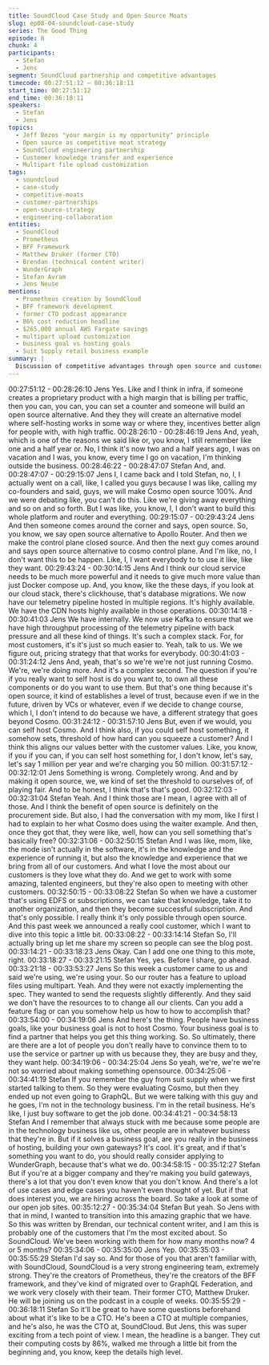 ```yaml
---
title: SoundCloud Case Study and Open Source Moats
slug: ep08-04-soundcloud-case-study
series: The Good Thing
episode: 8
chunk: 4
participants:
  - Stefan
  - Jens
segment: SoundCloud partnership and competitive advantages
timecode: 00:27:51:12 – 00:36:18:11
start_time: 00:27:51:12
end_time: 00:36:18:11
speakers:
  - Stefan
  - Jens
topics:
  - Jeff Bezos "your margin is my opportunity" principle
  - Open source as competitive moat strategy
  - SoundCloud engineering partnership
  - Customer knowledge transfer and experience
  - Multipart file upload customization
tags:
  - soundcloud
  - case-study
  - competitive-moats
  - customer-partnerships
  - open-source-strategy
  - engineering-collaboration
entities:
  - SoundCloud
  - Prometheus
  - BFF Framework
  - Matthew Druker (former CTO)
  - Brendan (technical content writer)
  - WunderGraph
  - Stefan Avram
  - Jens Neuse
mentions:
  - Prometheus creation by SoundCloud
  - BFF framework development
  - former CTO podcast appearance
  - 86% cost reduction headline
  - $265,000 annual AWS Fargate savings
  - multipart upload customization
  - business goal vs hosting goals
  - Suit Supply retail business example
summary: |
  Discussion of competitive advantages through open source and customer partnerships, featuring SoundCloud as a premier case study. Stefan highlights SoundCloud's strong engineering team and their impressive cost savings, while Jens explains how customer knowledge and experience create sustainable moats beyond just software licensing.
---
```


00:27:51:12 - 00:28:26:10
Jens
Yes. Like and I think in infra, if someone creates a proprietary product with a high margin that is
billing per traffic, then you can, you can, you can set a counter and someone will build an open
source alternative. And they they will create an alternative model where self-hosting works in
some way or where they, incentives better align for people with, with high traffic.
00:28:26:10 - 00:28:46:19
Jens
And, yeah, which is one of the reasons we said like or, you know, I still remember like one and a
half year or. No, I think it's now two and a half years ago, I was on vacation and I was, you
know, every time I go on vacation, I'm thinking outside the business.
00:28:46:22 - 00:28:47:07
Stefan
And, and.
00:28:47:07 - 00:29:15:07
Jens
I, I came back and I told Stefan, no, I, I actually went on a call, like, I called you guys because I
was like, calling my co-founders and said, guys, we will make Cosmo open source 100%. And
we were debating like, you can't do this. Like we're giving away everything and so on and so
forth. But I was like, you know, I, I don't want to build this whole platform and router and
everything.
00:29:15:07 - 00:29:43:24
Jens
And then someone comes around the corner and says, open source. So, you know, we say
open source alternative to Apollo Router. And then we make the control plane closed source.
And then the next guy comes around and says open source alternative to cosmo control plane.
And I'm like, no, I don't want this to be happen. Like, I, I want everybody to to use it like, like
they want.
00:29:43:24 - 00:30:14:15
Jens
And I think our cloud service needs to be much more powerful and it needs to give much more
value than just Docker compose up. And, you know, like the these days, if you look at our cloud
stack, there's clickhouse, that's database migrations. We now have our telemetry pipeline
hosted in multiple regions. It's highly available. We have the CDN hosts highly available in those
operations.
00:30:14:18 - 00:30:41:03
Jens
We have internally. We now use Kafka to ensure that we have high throughput processing of the
telemetry pipeline with back pressure and all these kind of things. It's such a complex stack. For,
for most customers, it's it's just so much easier to. Yeah, talk to us. We we figure out, pricing
strategy that that works for everybody.
00:30:41:03 - 00:31:24:12
Jens
And, yeah, that's so we're we're not just running Cosmo. We're, we're doing more. And it's a
complex second. The question if you're if you really want to self host is do you want to, to own
all these components or do you want to use them. But that's one thing because it's open source,
it kind of establishes a level of trust, because even if we in the future, driven by VCs or
whatever, even if we decide to change course, which I, I don't intend to do because we have, a
different strategy that goes beyond Cosmo.
00:31:24:12 - 00:31:57:10
Jens
But, even if we would, you can self host Cosmo. And I think also, if you could self host
something, it somehow sets, threshold of how hard can you squeeze a customer? And I think
this aligns our values better with the customer values. Like, you know, if you if you can, if you
can self host something for, I don't know, let's say, let's say 1 million per year and we're charging
you 50 million.
00:31:57:12 - 00:32:12:01
Jens
Something is wrong. Completely wrong. And and by making it open source, we, we kind of set
the threshold to ourselves of, of playing fair. And to be honest, I think that's that's good.
00:32:12:03 - 00:32:31:04
Stefan
Yeah. And I think those are I mean, I agree with all of those. And I think the benefit of open
source is definitely on the procurement side. But also, I had the conversation with my mom, like
I first I had to explain to her what Cosmo does using the waiter example. And then, once they
got that, they were like, well, how can you sell something that's basically free?
00:32:31:06 - 00:32:50:15
Stefan
And I was like, mom, like, the mode isn't actually in the software, it's in the knowledge and the
experience of running it, but also the knowledge and experience that we bring from all of our
customers. And what I love the most about our customers is they love what they do. And we get
to work with some amazing, talented engineers, but they're also open to meeting with other
customers.
00:32:50:15 - 00:33:08:22
Stefan
So when we have a customer that's using EDFS or subscriptions, we can take that knowledge,
take it to another organization, and then they become successful subscription. And that's only
possible. I really think it's only possible through open source. And this past week we announced
a really cool customer, which I want to dive into this topic a little bit.
00:33:08:22 - 00:33:14:14
Stefan
So, I'll actually bring up let me share my screen so people can see the blog post.
00:33:14:21 - 00:33:18:23
Jens
Okay. Can I add one one thing to this mote, right.
00:33:18:27 - 00:33:21:15
Stefan
Yes, yes. Before I share, go ahead.
00:33:21:18 - 00:33:53:27
Jens
So this week a customer came to us and said we're using, we're using your. So our router has a
feature to upload files using multipart. Yeah. And they were not exactly implementing the spec.
They wanted to send the requests slightly differently. And they said we don't have the resources
to to change all our clients. Can you add a feature flag or can you somehow help us how to how
to accomplish that?
00:33:54:00 - 00:34:19:06
Jens
And here's the thing. People have business goals, like your business goal is not to host Cosmo.
Your business goal is to find a partner that helps you get this thing working. So. So ultimately,
there are there are a lot of people you don't really have to convince them to to use the service or
partner up with us because they, they are busy and they, they want help.
00:34:19:06 - 00:34:25:04
Jens
So yeah, we're, we're we're not so worried about making something opensource.
00:34:25:06 - 00:34:41:19
Stefan
If you remember the guy from suit supply when we first started talking to them. So they were
evaluating Cosmo, but then they ended up not even going to GraphQL. But we were talking with
this guy and he goes, I'm not in the technology business. I'm in the retail business. He's like, I
just buy software to get the job done.
00:34:41:21 - 00:34:58:13
Stefan
And I remember that always stuck with me because some people are in the technology
business like us, other people are in whatever business that they're in. But if it solves a
business goal, are you really in the business of hosting, building your own gateways? It's cool.
It's great, and if that's something you want to do, you should really consider applying to
WunderGraph, because that's what we do.
00:34:58:15 - 00:35:12:27
Stefan
But if you're at a bigger company and they're making you build gateways, there's a lot that you
don't even know that you don't know. And there's a lot of use cases and edge cases you haven't
even thought of yet. But if that does interest you, we are hiring across the board. So take a look
at some of our open job sites.
00:35:12:27 - 00:35:34:04
Stefan
But yeah. So Jens with that in mind, I wanted to transition into this amazing graphic that we
have. So this was written by Brendan, our technical content writer, and I am this is probably one
of the customers that I'm the most excited about. So SoundCloud. We've been working with
them for how many months now? 4 or 5 months?
00:35:34:06 - 00:35:35:00
Jens
Yep.
00:35:35:03 - 00:35:55:29
Stefan
I'd say so. And for those of you that aren't familiar with, with SoundCloud, SoundCloud is a very
strong engineering team, extremely strong. They're the creators of Prometheus, they're the
creators of the BFF framework, and they've kind of migrated over to GraphQL Federation, and
we work very closely with their team. Their former CTO, Matthew Druker. He will be joining us
on the podcast in a couple of weeks.
00:35:55:29 - 00:36:18:11
Stefan
So it'll be great to have some questions beforehand about what it's like to be a CTO. He's been
a CTO at multiple companies, and he's also, he was the CTO at, SoundCloud. But Jens, this
was super exciting from a tech point of view. I mean, the headline is a banger. They cut their
computing costs by 86%, walked me through a little bit from the beginning and, you know, keep
the details high level.
